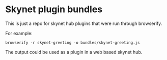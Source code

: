 # Skynet plugin bundles

This is just a repo for skynet hub plugins that were run through browserify.

For example:

`
browserify -r skynet-greeting -o bundles/skynet-greeting.js
`

The output could be used as a plugin in a web based skynet hub.
